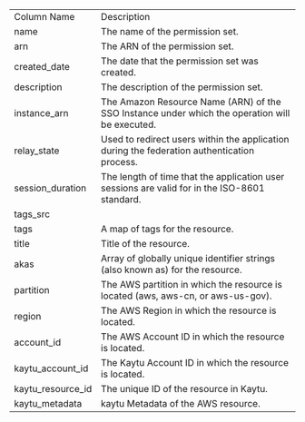 <table>
	<tr><td>Column Name</td><td>Description</td></tr>
	<tr><td>name</td><td>The name of the permission set.</td></tr>
	<tr><td>arn</td><td>The ARN of the permission set.</td></tr>
	<tr><td>created_date</td><td>The date that the permission set was created.</td></tr>
	<tr><td>description</td><td>The description of the permission set.</td></tr>
	<tr><td>instance_arn</td><td>The Amazon Resource Name (ARN) of the SSO Instance under which the operation will be executed.</td></tr>
	<tr><td>relay_state</td><td>Used to redirect users within the application during the federation authentication process.</td></tr>
	<tr><td>session_duration</td><td>The length of time that the application user sessions are valid for in the ISO-8601 standard.</td></tr>
	<tr><td>tags_src</td><td></td></tr>
	<tr><td>tags</td><td>A map of tags for the resource.</td></tr>
	<tr><td>title</td><td>Title of the resource.</td></tr>
	<tr><td>akas</td><td>Array of globally unique identifier strings (also known as) for the resource.</td></tr>
	<tr><td>partition</td><td>The AWS partition in which the resource is located (aws, aws-cn, or aws-us-gov).</td></tr>
	<tr><td>region</td><td>The AWS Region in which the resource is located.</td></tr>
	<tr><td>account_id</td><td>The AWS Account ID in which the resource is located.</td></tr>
	<tr><td>kaytu_account_id</td><td>The Kaytu Account ID in which the resource is located.</td></tr>
	<tr><td>kaytu_resource_id</td><td>The unique ID of the resource in Kaytu.</td></tr>
	<tr><td>kaytu_metadata</td><td>kaytu Metadata of the AWS resource.</td></tr>
</table>